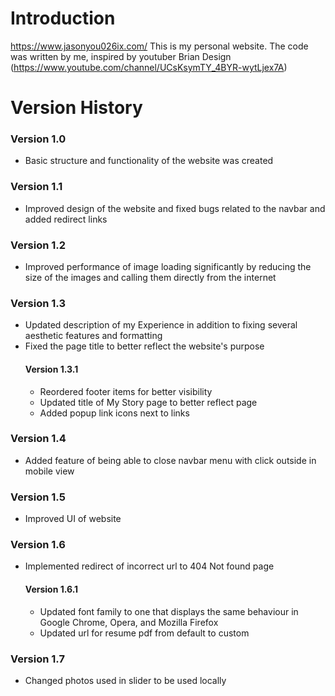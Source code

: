 # Introduction
https://www.jasonyou026ix.com/
This is my personal website. The code was written by me, inspired by youtuber Brian Design (https://www.youtube.com/channel/UCsKsymTY_4BYR-wytLjex7A)
# Version History
### Version 1.0
- Basic structure and functionality of the website was created
### Version 1.1
- Improved design of the website and fixed bugs related to the navbar and added redirect links 
### Version 1.2
- Improved performance of image loading significantly by reducing the size of the images and calling them directly from the internet
### Version 1.3
- Updated description of my Experience in addition to fixing several aesthetic features and formatting 
- Fixed the page title to better reflect the website's purpose 
  #### Version 1.3.1 
  - Reordered footer items for better visibility
  - Updated title of My Story page to better reflect page 
  - Added popup link icons next to links
### Version 1.4
- Added feature of being able to close navbar menu with click outside in mobile view
### Version 1.5
- Improved UI of website
### Version 1.6
- Implemented redirect of incorrect url to 404 Not found page
  #### Version 1.6.1
  - Updated font family to one that displays the same behaviour in Google Chrome, Opera, and Mozilla Firefox
  - Updated url for resume pdf from default to custom
### Version 1.7
- Changed photos used in slider to be used locally
